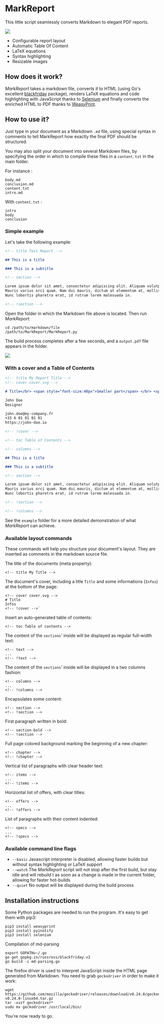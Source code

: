 # MarkReport

This little script seamlessly converts Markdown to elegant PDF reports.

![](doc/cover.png)

* Configurable report layout
* Automatic Table Of Content
* LaTeX equations
* Syntax highlighting
* Resizable images

## How does it work?

_MarkReport_ takes a markdown file, converts it to HTML (using Go's excellent [blackfriday](https://github.com/russross/blackfriday) package), renders LaTeX equations and code highlighting with JavaScript thanks to [Selenium](https://github.com/SeleniumHQ/selenium) and finally converts the enriched HTML to PDF thanks to [WeasyPrint](https://weasyprint.org/).

## How to use it?

Just type in your document as a Markdown `.md` file, using special syntax in comments to tell MarkReport how exactly the final PDF should be structured.

You may also split your document into several Markdown files, by specifying the order in which to compile these files in a `content.txt` in the main folder.

For instance :

    body.md
    conclusion.md
    content.txt
    intro.md

With `content.txt` :

    intro
    body
    conclusion

### Simple example

Let's take the following example:

```md
<!-- title Test Report -->

## This is a title

### This is a subtitle

<!-- section -->

Lorem ipsum dolor sit amet, consectetur adipiscing elit. Aliquam volutpat faucibus vestibulum.
Mauris varius orci quam. Nam dui mauris, dictum at elementum at, mollis pulvinar est.
Nunc lobortis pharetra erat, id rutrum lorem malesuada in.

<!-- !section -->
```

Open the folder in which the Markdown file above is located. Then run _MarkReport_:

    cd /path/to/markdown/file
    /path/to/MarkReport/MarkReport.py

The build process completes after a few seconds, and a `output.pdf` file appears in the folder.

![](doc/markreport-example.png)

### With a cover and a Table of Contents

```md
<!-- title My Report Title -->
<!-- cover cover.svg -->

# Title</br> <span style="font-size:40px">Smaller part</span> </br> <span class="doc-color">Colored part</span>

John Doe
Designer

john.doe@my-company.fr
+33 6 01 01 01 01
https://john-doe.io

<!-- !cover -->

<!-- toc Table of Contents -->

<!-- columns -->

## This is a title

### This is a subtitle

<!-- section -->

Lorem ipsum dolor sit amet, consectetur adipiscing elit. Aliquam volutpat faucibus vestibulum.
Mauris varius orci quam. Nam dui mauris, dictum at elementum at, mollis pulvinar est.
Nunc lobortis pharetra erat, id rutrum lorem malesuada in.

<!-- !section -->

<!-- !columns -->
```

See the `example` folder for a more detailed demonstration of what _MarkReport_ can achieve.

### Available layout commands

These commands will help you structure your document's layout. They are inserted as comments in the markdown source file.

The title of the documents (meta property):

    <!-- title My Title -->

The document's cover, including a title `Title` and some informations (`Infos`) at the bottom of the page:

    <!-- cover cover.svg -->
    # Title
    Infos
    <!-- !cover -->`

Insert an auto-generated table of contents:

    <!-- toc Table of contents -->

The content of the `sections`' inside will be displayed as regular full-width text:

    <!-- text -->
    ...
    <!-- !text -->

The content of the `sections`' inside will be displayed in a two columns fashion:

    <!-- columns -->
    ...
    <!-- !columns -->

Encapsulates some content:

    <!-- section -->
    <!-- !section -->

First paragraph written in bold:

    <!-- section-bold -->
    <!-- !section -->

Full page colored background marking the beginning of a new chapter:

    <!-- chapter -->
    <!-- !chapter -->

Vertical list of paragraphs with clear header text:

    <!-- items -->
    ...
    <!-- !items -->

Horizontal list of offers, with clear titles:

    <!-- offers -->
    ...
    <!-- !offers -->

List of paragraphs with their content indented:

    <!-- specs -->
    ...
    <!-- !specs -->


### Available command line flags

* `--basic` Javascript interpreter is disabled, allowing faster builds but without syntax highlighting or LaTeX support
* `--watch` The _MarkReport_ script will not stop after the first build, but stay idle and will rebuild t
as soon as a change is made in the current folder, allowing for faster hot-builds
* `--quiet` No output will be displayed during the build process

## Installation instructions

Some Python packages are needed to run the program. It's easy to get them with pip3:

    pip3 install weasyprint
    pip3 install pyinotify
    pip3 install selenium

Compilation of md-parsing

    export GOPATH=~/.go
    go get gopkg.in/russross/blackfriday.v2
    go build -i md-parsing.go

The firefox driver is used to interpret JavaScript inside the HTML page generated from Markdown. You need to grab `geckodriver` in order to make it work:

    wget https://github.com/mozilla/geckodriver/releases/download/v0.24.0/geckodriver-v0.24.0-linux64.tar.gz
    tar -xvzf geckodriver*
    sudo mv geckodriver /usr/local/bin/

You're now ready to go.
